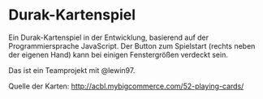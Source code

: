 # Durak-Kartenspiel
Ein Durak-Kartenspiel in der Entwicklung, basierend auf der Programmiersprache JavaScript.
Der Button zum Spielstart (rechts neben der eigenen Hand) kann bei einigen Fenstergrößen verdeckt sein. 

Das ist ein Teamprojekt mit @lewin97.


Quelle der Karten: http://acbl.mybigcommerce.com/52-playing-cards/
